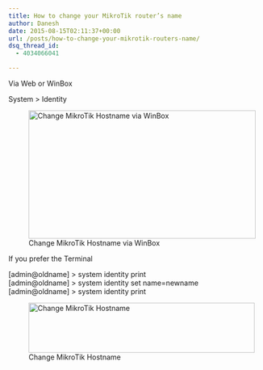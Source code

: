 ```yaml
---
title: How to change your MikroTik router’s name
author: Danesh
date: 2015-08-15T02:11:37+00:00
url: /posts/how-to-change-your-mikrotik-routers-name/
dsq_thread_id:
  - 4034066041

---
```

Via Web or WinBox

System > Identity

<figure id="attachment_3565" aria-describedby="caption-attachment-3565" style="width: 450px" class="wp-caption alignnone"><img loading="lazy" class="size-medium wp-image-3565" src="/wp-content/uploads/2015/08/mikrotik-change-hostsname-winbox-450x254.png" alt="Change MikroTik Hostname via WinBox" width="450" height="254" srcset="/wp-content/uploads/2015/08/mikrotik-change-hostsname-winbox-450x254.png 450w, /wp-content/uploads/2015/08/mikrotik-change-hostsname-winbox.png 466w" sizes="(max-width: 450px) 100vw, 450px" /><figcaption id="caption-attachment-3565" class="wp-caption-text">Change MikroTik Hostname via WinBox</figcaption></figure>

If you prefer the Terminal

[admin@oldname] > system identity print  
[admin@oldname] > system identity set name=newname  
[admin@oldname] > system identity print

<figure id="attachment_3564" aria-describedby="caption-attachment-3564" style="width: 448px" class="wp-caption alignnone"><img loading="lazy" class="size-full wp-image-3564" src="/wp-content/uploads/2015/08/mikrotik-change-hostsname.png" alt="Change MikroTik Hostname" width="448" height="99" /><figcaption id="caption-attachment-3564" class="wp-caption-text">Change MikroTik Hostname</figcaption></figure>